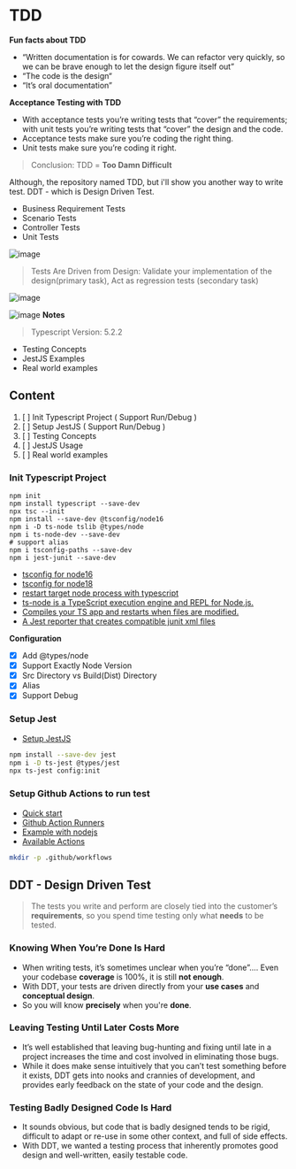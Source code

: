 # TDD

**Fun facts about TDD**

- “Written documentation is for cowards. We can refactor very quickly, so we can be brave enough to let the design figure itself out”
- “The code is the design“
- “It’s oral documentation”

**Acceptance Testing with TDD**

- With acceptance tests you’re writing tests that “cover” the requirements; with unit tests you’re writing tests that “cover” the design and the code.
- Acceptance tests make sure you’re coding the right thing.
- Unit tests make sure you’re coding it right.

> Conclusion: TDD = **Too Damn Difficult**

Although, the repository named TDD, but i'll show you another way to write test. DDT - which is Design Driven Test.

- Business Requirement Tests
- Scenario Tests
- Controller Tests
- Unit Tests

![image](https://user-images.githubusercontent.com/31009750/264981237-9b2414a3-6ea5-439d-960b-14425a4dfce3.png)

> Tests Are Driven from Design: Validate your implementation of the design(primary task), Act as regression tests (secondary task)

![image](https://user-images.githubusercontent.com/31009750/264981473-1747e354-4cbd-4117-8d70-dbef6d769640.png)

![image](https://user-images.githubusercontent.com/31009750/264982029-5ba5adba-7046-4d69-8c20-5496d67bb5a6.png)
**Notes**

> Typescript Version: 5.2.2

- Testing Concepts
- JestJS Examples
- Real world examples

## Content

1. [ ] Init Typescript Project ( Support Run/Debug )
2. [ ] Setup JestJS ( Support Run/Debug )
3. [ ] Testing Concepts
4. [ ] JestJS Usage
5. [ ] Real world examples

### Init Typescript Project

```
npm init
npm install typescript --save-dev
npx tsc --init
npm install --save-dev @tsconfig/node16
npm i -D ts-node tslib @types/node
npm i ts-node-dev --save-dev
# support alias
npm i tsconfig-paths --save-dev
npm i jest-junit --save-dev
```

- [tsconfig for node16](https://www.npmjs.com/package/@tsconfig/node16)
- [tsconfig for node18](https://www.npmjs.com/package/@tsconfig/node18)
- [restart target node process with typescript](https://www.npmjs.com/package/ts-node-dev)
- [ts-node is a TypeScript execution engine and REPL for Node.js.](https://typestrong.org/ts-node/docs/)
- [Compiles your TS app and restarts when files are modified.](https://www.npmjs.com/package/ts-node-dev)
- [A Jest reporter that creates compatible junit xml files](https://www.npmjs.com/package/jest-junit)

**Configuration**

- [x] Add @types/node
- [x] Support Exactly Node Version
- [x] Src Directory vs Build(Dist) Directory
- [x] Alias
- [x] Support Debug

### Setup Jest

- [Setup JestJS](https://jestjs.io/docs/getting-started)

```sh
npm install --save-dev jest
npm i -D ts-jest @types/jest
npx ts-jest config:init
```

### Setup Github Actions to run test

- [Quick start](https://docs.github.com/en/actions/quickstart)
- [Github Action Runners](https://docs.github.com/en/actions/using-jobs/choosing-the-runner-for-a-job#choosing-github-hosted-runners)
- [Example with nodejs](https://docs.github.com/en/actions/automating-builds-and-tests/building-and-testing-nodejs)
- [Available Actions](https://github.com/actions)

```sh
mkdir -p .github/workflows
```

## DDT - Design Driven Test

> The tests you write and perform are closely tied into the customer’s **requirements**, so you spend time testing only what **needs** to be tested.

### Knowing When You’re Done Is Hard

- When writing tests, it’s sometimes unclear when you’re “done”.... Even your codebase **coverage** is 100%, it is still **not enough**.
- With DDT, your tests are driven directly from your **use cases** and **conceptual design**.
- So you will know **precisely** when you're **done**.

### Leaving Testing Until Later Costs More

- It’s well established that leaving bug-hunting and fixing until late in a project increases the time and cost involved in eliminating those bugs.
- While it does make sense intuitively that you can’t test something before it exists, DDT gets into nooks and crannies of development, and provides early feedback on the state of your code and the design.

### Testing Badly Designed Code Is Hard

- It sounds obvious, but code that is badly designed tends to be rigid, difficult to adapt or re-use in some other context, and full of side effects.
- With DDT, we wanted a testing process that inherently promotes good design and well-written, easily testable code.
